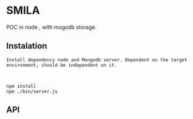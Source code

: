 SMILA
=====

POC in node , with mogodb storage.
    
Instalation
-----------

	Install dependency node and Mongodb server. Dependent on the target environment, should be independent on it.



	npm install
	npm ./bin/server.js


API
---